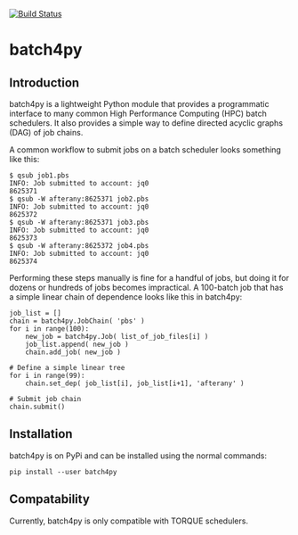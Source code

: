 [![Build Status](https://travis-ci.com/TerraFusion/batch4py.svg?branch=master)](https://travis-ci.com/TerraFusion/batch4py)
# batch4py

## Introduction
batch4py is a lightweight Python module that provides a programmatic interface to many common High Performance Computing (HPC) batch schedulers. It also provides a simple way to define directed acyclic graphs (DAG) of job chains.

A common workflow to submit jobs on a batch scheduler looks something like this:

```
$ qsub job1.pbs  
INFO: Job submitted to account: jq0
8625371
$ qsub -W afterany:8625371 job2.pbs
INFO: Job submitted to account: jq0
8625372
$ qsub -W afterany:8625371 job3.pbs
INFO: Job submitted to account: jq0
8625373
$ qsub -W afterany:8625372 job4.pbs
INFO: Job submitted to account: jq0
8625374
```

Performing these steps manually is fine for a handful of jobs, but doing it for dozens or hundreds of jobs becomes impractical. A 100-batch job that has a simple linear chain of dependence looks like this in batch4py:

```
job_list = []  
chain = batch4py.JobChain( 'pbs' )
for i in range(100):
    new_job = batch4py.Job( list_of_job_files[i] )
    job_list.append( new_job )
    chain.add_job( new_job )
    
# Define a simple linear tree
for i in range(99):
    chain.set_dep( job_list[i], job_list[i+1], 'afterany' )
    
# Submit job chain
chain.submit()
```

## Installation
batch4py is on PyPi and can be installed using the normal commands:

`pip install --user batch4py`

## Compatability

Currently, batch4py is only compatible with TORQUE schedulers.
